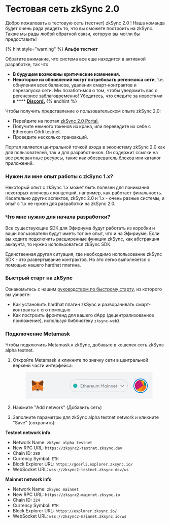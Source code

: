 # Тестовая сеть zkSync 2.0

Добро пожаловать в тестовую сеть (тестнет) zkSync 2.0 ! Наша команда будет очень рада увидеть то, что вы сможете построить на zkSync. Также мы рады любой обратной связи, которую вы могли бы предоставить!

{% hint style="warning" %}
**Альфа тестнет**

Обратите внимание, что система все еще находится в активной разработке, так что:

* **В будущем возможны критические изменения.**
* **Некоторые из обновлений могут потребовать регенезиса сети**, т.е. обнуления всех балансов, удаления смарт-контрактов и перезапуска сети. Мы позаботимся о том, чтобы уведомить вас о регенезисе заблаговременно! Убедитесь, что следите за новостями в \*\*\*\* [**Discord.**](https://discord.gg/px2aR7w)
{% endhint %}

Чтобы получить представление о пользовательском опыте zkSync 2.0:

* Перейдите на портал [zkSync 2.0 Portal.](https://portal.zksync.io/)
* Получите немного токенов из крана, или переведите их себе с Ethereum Görli testnet.
* Проведите несколько транзакций.

Портал является центральной точкой входа в экосистему zkSync 2.0 как для пользователей, так и для разработчиков. Он содержит ссылки на все релевантные ресурсы, такие как [обозреватель блоков](https://explorer.zksync.io/) или каталог приложений.

### Нужен ли мне опыт работы с zkSync 1.x? <a href="#do-i-need-experience-with-zksync-1-x" id="do-i-need-experience-with-zksync-1-x"></a>

Некоторый опыт с zkSync 1.x может быть полезен для понимания некоторых ключевых концепций, например, как работает финальность. Касательно других аспектов, zkSync 2.0 и 1.х - очень разные системы, и опыт с 1.х не нужен для разработки на zkSync 2.0.

### Что мне нужно для начала разработки? <a href="#what-do-i-need-to-start-building" id="what-do-i-need-to-start-building"></a>

Все существующие SDK для Эфириума будут работать из коробки и ваши пользователи будут иметь тот же опыт, что и на Эфириуме. Если вы ходите подключить расширенные функции zkSync, как абстракция аккаунта, то нужно использоваться zkSync SDK.

Единственная другая ситуация, где необходимо использование zkSync SDK - это развертывание контрактов. Но это легко выполняется с помощью нашего hardhat плагина.

### Быстрый старт на zkSync

Ознакомьтесь с нашим [руководством по быстрому старту](https://v2-docs.zksync.io/dev/developer-guides/hello-world.html#prerequisites), из которого вы узнаете:

* Как установить hardhat плагин zkSync и разворачивать смарт-контракты с его помощью
* Как построить фронтенд для вашего dApp (децентрализованное приложение), используя библиотеку `zksync-web3`.

### Подключение Metamask

​Чтобы подключить Metamask к zkSync, добавьте в кошелек сеть zkSync alpha testnet.

1.  Откройте Metamask и кликните по значку сети в центральной верхенй части интерфейса:

    <figure><img src="../../.gitbook/assets/image.png" alt=""><figcaption></figcaption></figure>
2. Нажмите "Add network" (Добавить сеть)
3. Заполните параметры для zkSync alpha testnet network и кликните "Save" (сохранить):

**Testnet network info**

* Network Name: `zkSync alpha testnet`
* New RPC URL: `https://zksync2-testnet.zksync.dev`
* Chain ID: `280`
* Currency Symbol: `ETH`
* Block Explorer URL: `https://goerli.explorer.zksync.io/`
* WebSocket URL: `wss://zksync2-testnet.zksync.dev/ws`

**Mainnet network info**

* Network Name: `zkSync mainnet`
* New RPC URL: `https://zksync2-mainnet.zksync.io`
* Chain ID: `324`
* Currency Symbol: `ETH`
* Block Explorer URL: `https://explorer.zksync.io/`
* WebSocket URL: `wss://zksync2-mainnet.zksync.io/ws`
